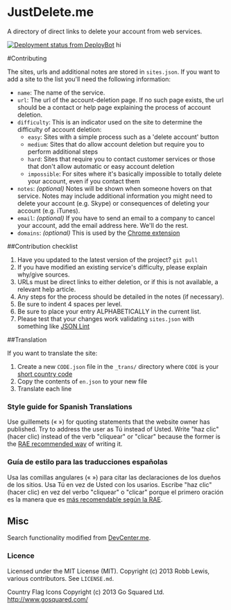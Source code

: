 JustDelete.me
=============

A directory of direct links to delete your account from web services.

[![Deployment status from DeployBot](https://rmlewisuk.deploybot.com/badge/66802254013140/42527.svg)](http://deploybot.com) hi

#Contributing

The sites, urls and additional notes are stored in `sites.json`. If you want to add a site to the list you'll need the following information:

- `name`: The name of the service.
- `url`: The url of the account-deletion page. If no such page exists, the url should be a contact or help page explaining the process of account deletion.
- `difficulty`: This is an indicator used on the site to determine the difficulty of account deletion:
    - `easy`: Sites with a simple process such as a 'delete account' button
    - `medium`: Sites that do allow account deletion but require you to perform additional steps
    - `hard`: Sites that require you to contact customer services or those that don't allow automatic or easy account deletion
    - `impossible`: For sites where it's basically impossible to totally delete your account, even if you contact them
- `notes`: *(optional)* Notes will be shown when someone hovers on that service. Notes may include additional information you might need to delete your account (e.g. Skype) or consequences of deleting your account (e.g. iTunes).
- `email`: *(optional)* If you have to send an email to a company to cancel your account, add the email address here. We'll do the rest.
- `domains`: *(optional)* This is used by the [Chrome extension](https://github.com/MikeRogers0/justdelete.me-chrome-extension)

##Contribution checklist

1. Have you updated to the latest version of the project? `git pull`
2. If you have modified an existing service's difficulty, please explain why/give sources.
3. URLs must be direct links to either deletion, or if this is not available, a relevant help article.
4. Any steps for the process should be detailed in the notes (if necessary).
5. Be sure to indent 4 spaces per level.
6. Be sure to place your entry ALPHABETICALLY in the current list.
7. Please test that your changes work validating `sites.json` with something like [JSON Lint](http://jsonlint.com/)

##Translation

If you want to translate the site:

1. Create a new `CODE.json` file in the `_trans/` directory where `CODE` is your [short country code](https://en.wikipedia.org/wiki/Country_code)
2. Copy the contents of `en.json` to your new file
3. Translate each line

### Style guide for Spanish Translations

Use guillemets (« ») for quoting statements that the website owner has published. Try to address the user as Tú instead of Usted. Write "haz clic" (hacer clic) instead of the verb "cliquear" or "clicar" because the former is the [RAE recommended way](http://lema.rae.es/dpd/srv/search?key=clic) of writing it.

### Guía de estilo para las traducciones españolas

Usa las comillas angulares (« ») para citar las declaraciones de los dueños de los sitios. Usa Tú en vez de Usted con los usarios. Escribe "haz clic" (hacer clic) en vez del verbo "cliquear" o "clicar" porque el primero oración es la manera que es [más recomendable según la RAE](http://lema.rae.es/dpd/srv/search?key=clic).

## Misc

Search functionality modified from [DevCenter.me](https://github.com/stevestreza/DevCenter.me).

### Licence

Licensed under the MIT License (MIT).
Copyright (c) 2013 Robb Lewis, various contributors.
See `LICENSE.md`.

Country Flag Icons Copyright (c) 2013 Go Squared Ltd. http://www.gosquared.com/
